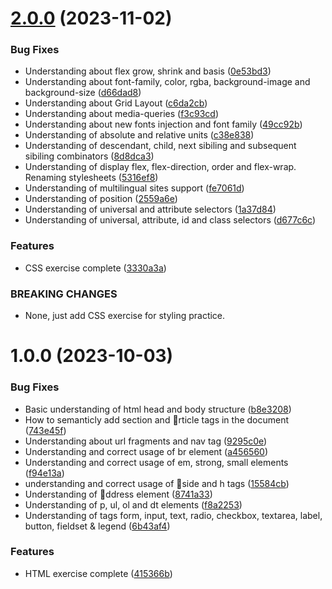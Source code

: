 # [2.0.0](https://github.com/NicolasOmar/html-css-practice/compare/v1.0.0...v2.0.0) (2023-11-02)


### Bug Fixes

* Understanding about flex grow, shrink and basis ([0e53bd3](https://github.com/NicolasOmar/html-css-practice/commit/0e53bd34c2e6244b81981e366edf2c50ba683fc7))
* Understanding about font-family, color, rgba, background-image and background-size ([d66dad8](https://github.com/NicolasOmar/html-css-practice/commit/d66dad8655b152f2704b925344f2a85332c3656d))
* Understanding about Grid Layout ([c6da2cb](https://github.com/NicolasOmar/html-css-practice/commit/c6da2cbe02053720c664756962e59e84037f7272))
* Understanding about media-queries ([f3c93cd](https://github.com/NicolasOmar/html-css-practice/commit/f3c93cdb11736dfa96f8dcf019b3133cb7a3edad))
* Understanding about new fonts injection and font family ([49cc92b](https://github.com/NicolasOmar/html-css-practice/commit/49cc92bc994c98a343d479733459c6aec91486f2))
* Understanding of absolute and relative units ([c38e838](https://github.com/NicolasOmar/html-css-practice/commit/c38e83833209f02c43586f5c30df3e6b83182280))
* Understanding of descendant, child, next sibiling and subsequent sibiling combinators ([8d8dca3](https://github.com/NicolasOmar/html-css-practice/commit/8d8dca3faf823587e8265f966b35857b37a85155))
* Understanding of display flex, flex-direction, order and flex-wrap. Renaming stylesheets ([5316ef8](https://github.com/NicolasOmar/html-css-practice/commit/5316ef800d33a889d90f9a712649792f410c0ad5))
* Understanding of multilingual sites support ([fe7061d](https://github.com/NicolasOmar/html-css-practice/commit/fe7061de4fda8b0e77dedb5dc7e5360507eee346))
* Understanding of position ([2559a6e](https://github.com/NicolasOmar/html-css-practice/commit/2559a6e01e2f8966306d81888ebce14816e40af2))
* Understanding of universal and attribute selectors ([1a37d84](https://github.com/NicolasOmar/html-css-practice/commit/1a37d842bac13d0aecb358e9fa13424ea1adc977))
* Understanding of universal, attribute, id and class selectors ([d677c6c](https://github.com/NicolasOmar/html-css-practice/commit/d677c6cecc354db791c876a31f4fdc39a6edae70))


### Features

* CSS exercise complete ([3330a3a](https://github.com/NicolasOmar/html-css-practice/commit/3330a3a4c17ce263af37663db06a04ebc58feac9))


### BREAKING CHANGES

* None, just add CSS exercise for styling practice.

# 1.0.0 (2023-10-03)


### Bug Fixes

* Basic understanding of html head and body structure ([b8e3208](https://github.com/NicolasOmar/html-css-practice/commit/b8e32087bf1285c10e376eb2eb9ec08fc44284e0))
* How to semanticly add section and rticle tags in the document ([743e45f](https://github.com/NicolasOmar/html-css-practice/commit/743e45f65a758df63c6a832e5c5fdf85821f49dc))
* Understanding about url fragments and nav tag ([9295c0e](https://github.com/NicolasOmar/html-css-practice/commit/9295c0e867b22567bd309302df9e4c494410608e))
* Understanding and correct usage of br element ([a456560](https://github.com/NicolasOmar/html-css-practice/commit/a456560f20bca10e880737ec6d8f67dfb5210878))
* Understanding and correct usage of em, strong, small elements ([f94e13a](https://github.com/NicolasOmar/html-css-practice/commit/f94e13a5349e4cf39ae1acf67986df8a853fff42))
* understanding and correct usage of side and h tags ([15584cb](https://github.com/NicolasOmar/html-css-practice/commit/15584cb89b094e1964d82b4166b718b4500a84f1))
* Understanding of ddress element ([8741a33](https://github.com/NicolasOmar/html-css-practice/commit/8741a3325d0b150ff93703e395d6960f34a05ab8))
* Understanding of p, ul, ol and dt elements ([f8a2253](https://github.com/NicolasOmar/html-css-practice/commit/f8a2253b6a7bcbbaeb9aaeaa2c6a241b84760440))
* Understanding of tags form, input, text, radio, checkbox, textarea, label, button, fieldset & legend ([6b43af4](https://github.com/NicolasOmar/html-css-practice/commit/6b43af49b3f7827b335af06239228a7e074ef569))


### Features

* HTML exercise complete ([415366b](https://github.com/NicolasOmar/html-css-practice/commit/415366b276db28946244d1c217b4dbcb51e3725b))

